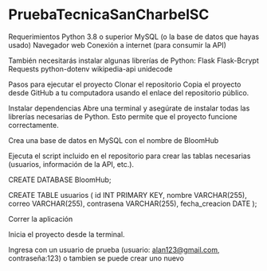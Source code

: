 # PruebaTecnicaSanCharbelSC
Requerimientos
Python 3.8 o superior
MySQL (o la base de datos que hayas usado)
Navegador web
Conexión a internet (para consumir la API)

También necesitarás instalar algunas librerías de Python:
Flask
Flask-Bcrypt
Requests
python-dotenv
wikipedia-api
unidecode

Pasos para ejecutar el proyecto
Clonar el repositorio
Copia el proyecto desde GitHub a tu computadora usando el enlace del repositorio público.

Instalar dependencias
Abre una terminal y asegúrate de instalar todas las librerías necesarias de Python. Esto permite que el proyecto funcione correctamente.

Crea una base de datos en MySQL con el nombre de BloomHub

Ejecuta el script incluido en el repositorio para crear las tablas necesarias (usuarios, información de la API, etc.).

CREATE DATABASE BloomHub;

CREATE TABLE usuarios (
    id INT PRIMARY KEY,
    nombre VARCHAR(255),
    correo VARCHAR(255),
    contrasena VARCHAR(255),
    fecha_creacion DATE
);

Correr la aplicación

Inicia el proyecto desde la terminal.

Ingresa con un usuario de prueba (usuario: alan123@gmail.com, contraseña:123) o tambien se puede crear uno nuevo
